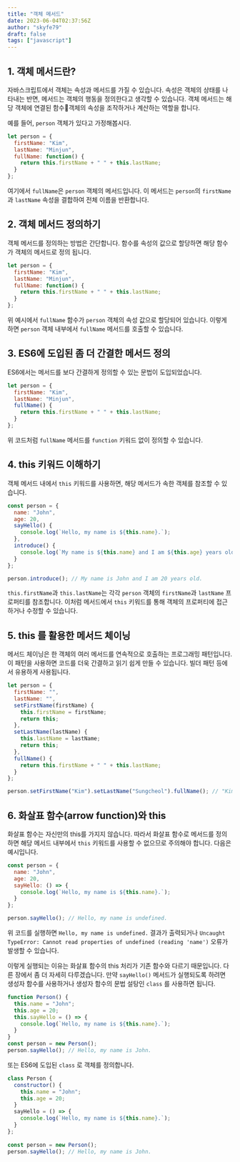 ```yaml
---
title: "객체 메서드"
date: 2023-06-04T02:37:56Z
author: "skyfe79"
draft: false
tags: ["javascript"]
---
```


## 1. 객체 메서드란?

자바스크립트에서 객체는 속성과 메서드를 가질 수 있습니다. 속성은 객체의 상태를 나타내는 반면, 메서드는 객체의 행동을 정의한다고 생각할 수 있습니다. 객체 메서드는 해당 객체에 연결된 함수객체의 속성을 조작하거나 계산하는 역할을 합니다.

예를 들어, `person` 객체가 있다고 가정해봅시다.

```javascript
let person = {
  firstName: "Kim",
  lastName: "Minjun",
  fullName: function() {
    return this.firstName + " " + this.lastName;
  }
};
```

여기에서 `fullName`은 `person` 객체의 메서드입니다. 이 메서드는 `person`의 `firstName`과 `lastName` 속성을 결합하여 전체 이름을 반환합니다.


## 2.  객체 메서드 정의하기

객체 메서드를 정의하는 방법은 간단합니다. 함수를 속성의 값으로 할당하면 해당 함수가 객체의 메서드로 정의 됩니다.

```javascript
let person = {
  firstName: "Kim",
  lastName: "Minjun",
  fullName: function() {
    return this.firstName + " " + this.lastName;
  }
};
```

위 예시에서 `fullName` 함수가 `person` 객체의 속성 값으로 할당되어 있습니다. 이렇게 하면 `person` 객체 내부에서 `fullName` 메서드를 호출할 수 있습니다.

## 3. ES6에 도입된 좀 더 간결한 메서드 정의

ES6에서는 메서드를 보다 간결하게 정의할 수 있는 문법이 도입되었습니다.

```javascript
let person = {
  firstName: "Kim",
  lastName: "Minjun",
  fullName() {
    return this.firstName + " " + this.lastName;
  }
};
```

위 코드처럼 `fullName` 메서드를 `function` 키워드 없이 정의할 수 있습니다.

## 4. this 키워드 이해하기

객체 메서드 내에서 `this` 키워드를 사용하면, 해당 메서드가 속한 객체를 참조할 수 있습니다. 

```javascript
const person = {
  name: "John",
  age: 20,
  sayHello() {
    console.log(`Hello, my name is ${this.name}.`);
  },
  introduce() {
    console.log(`My name is ${this.name} and I am ${this.age} years old.`);
  }
};

person.introduce(); // My name is John and I am 20 years old.
```

`this.firstName`과 `this.lastName`는 각각 `person` 객체의 `firstName`과 `lastName` 프로퍼티를 참조합니다. 이처럼  메서드에서 `this` 키워드를 통해 객체의 프로퍼티에 접근하거나 수정할 수 있습니다.

## 5. this 를 활용한 메서드 체이닝

메서드 체이닝은 한 객체의 여러 메서드를 연속적으로 호출하는 프로그래밍 패턴입니다. 이 패턴을 사용하면 코드를 더욱 간결하고 읽기 쉽게 만들 수 있습니다. 빌더 패턴 등에서 유용하게 사용됩니다.

```javascript
let person = {
  firstName: "",
  lastName: "",
  setFirstName(firstName) {
    this.firstName = firstName;
    return this;
  },
  setLastName(lastName) {
    this.lastName = lastName;
    return this;
  },
  fullName() {
    return this.firstName + " " + this.lastName;
  }
};

person.setFirstName("Kim").setLastName("Sungcheol").fullName(); // "Kim Sungcheol"
```


## 6. 화살표 함수(arrow function)와 this

화살표 함수는 자신만의 this를 가지지 않습니다. 따라서 화살표 함수로 메서드를 정의하면 해당 메서드 내부에서 `this` 키워드를 사용할 수 없으므로 주의해야 합니다. 다음은 예시입니다.

```javascript
const person = {
  name: "John",
  age: 20,
  sayHello: () => {
    console.log(`Hello, my name is ${this.name}.`);
  }
};

person.sayHello(); // Hello, my name is undefined.
```

위 코드를 실행하면 `Hello, my name is undefined.` 결과가 출력되거나 `Uncaught TypeError: Cannot read properties of undefined (reading 'name')` 오류가 발생할 수 있습니다. 

이렇게 실행되는 이유는 화살표 함수의 this 처리가 기존 함수와 다르기 때문입니다. 다른 장에서 좀 더 자세히 다루겠습니다. 만약 `sayHello()` 메서드가 실행되도록 하려면 생성자 함수를 사용하거나 생성자 함수의 문법 설탕인 `class` 를 사용하면 됩니다.

```js
function Person() {
  this.name = "John";
  this.age = 20;
  this.sayHello = () => {
    console.log(`Hello, my name is ${this.name}.`);
  }
}
const person = new Person();
person.sayHello(); // Hello, my name is John.
```

또는 ES6에 도입된 `class` 로 객체를 정의합니다.

```js
class Person {
  constructor() {
    this.name = "John";
  	this.age = 20;
  }
  sayHello = () => {
    console.log(`Hello, my name is ${this.name}.`);
  }
};
 
const person = new Person();
person.sayHello(); // Hello, my name is John.
```

